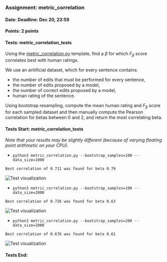 ### Assignment: metric_correlation 
#### Date: Deadline: Dec 20, 23:59
#### Points: 2 points
#### Tests: metric_correlation_tests

Using the [metric_correlation.py](https://github.com/ufal/npfl129/tree/past-2122/labs/09/metric_correlation.py)
template, find a $\beta$ for which $F_\beta$ score correlates
best with human ratings.

We use an aritificial dataset, which for every sentence contains:
- the number of edits that must be performed for every sentence,
- the number of edits proposed by a model,
- the number of correct edits proposed by a model,
- human rating of the sentence.

Using bootstrap resampling, compute the mean human rating and $F_\beta$ score
for each sampled dataset and then manually compute the Pearson correlation
for betas between 0 and 2, and return the most correlating beta.

#### Tests Start: metric_correlation_tests
_Note that your results may be slightly different (because of varying floating point arithmetic on your CPU)._
- `python3 metric_correlation.py --bootstrap_samples=100 --data_size=1000`
```
Best correlation of 0.711 was found for beta 0.79
```
![Test visualization](//ufal.mff.cuni.cz/~straka/courses/npfl129/2122/tasks/figures/metric_correlation_1.svgz)
- `python3 metric_correlation.py --bootstrap_samples=100 --data_size=2000`
```
Best correlation of 0.726 was found for beta 0.63
```
![Test visualization](//ufal.mff.cuni.cz/~straka/courses/npfl129/2122/tasks/figures/metric_correlation_2.svgz)
- `python3 metric_correlation.py --bootstrap_samples=200 --data_size=2000`
```
Best correlation of 0.676 was found for beta 0.61
```
![Test visualization](//ufal.mff.cuni.cz/~straka/courses/npfl129/2122/tasks/figures/metric_correlation_3.svgz)
#### Tests End:
